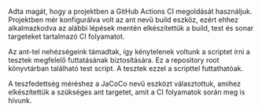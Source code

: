 Adta magát, hogy a projektben a GitHub Actions CI megoldását használjuk. Projektben mér konfigurálva volt az ant nevű build eszköz, ezért ehhez alkalmazkodva az alábbi lépések mentén elkészítettük a build, test és sonar targeteket tartalmazó CI folyamatot.


Az ant-tel nehézségeink támadtak, így kénytelenek voltunk a scriptet írni a tesztek megfelelő futtatásának biztosítására. Ez a repository root könyvtárban található test script. A tesztek ezzel a scripttel futtathatóak.

A teszfedettség méréshez a JaCoCo nevű eszközt választottuk, amihez elkészítettük a szükséges ant targetet, amit a CI folyamatok során meg is hívunk. 